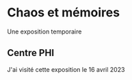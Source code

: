 # Chaos et mémoires
Une exposition temporaire
## Centre PHI
J'ai visité cette exposition le 16 avril 2023
